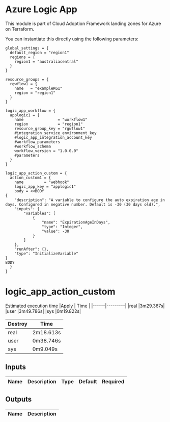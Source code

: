 # Azure Logic App

This module is part of Cloud Adoption Framework landing zones for Azure on Terraform.

You can instantiate this directly using the following parameters:

```hcl
global_settings = {
  default_region = "region1"
  regions = {
    region1 = "australiacentral"
  }
}

resource_groups = {
  rgwflow1 = {
    name   = "exampleRG1"
    region = "region1"
  }
}

logic_app_workflow = {
  applogic1 = {
    name               = "workflow1"
    region             = "region1"
    resource_group_key = "rgwflow1"
    #integration_service_environment_key
    #logic_app_integration_account_key
    #workflow_parameters
    #workflow_schema
    workflow_version = "1.0.0.0"
    #parameters
  }
}

logic_app_action_custom = {
  action_custom1 = {
    name         = "webhook"
    logic_app_key = "applogic1"
    body = <<BODY
{
    "description": "A variable to configure the auto expiration age in days. Configured in negative number. Default is -30 (30 days old).",
    "inputs": {
        "variables": [
            {
                "name": "ExpirationAgeInDays",
                "type": "Integer",
                "value": -30
            }
        ]
    },
    "runAfter": {},
    "type": "InitializeVariable"
}
BODY
  }
}
```
# logic_app_action_custom
Estimated execution time
|Apply |    Time |
|------|---------|
|real  |3m29.367s|
|user  |3m49.786s|
|sys   |0m19.822s|

| Destroy|  Time   |
|--------|---------|
|real    |2m18.613s |
|user    |0m38.746s|
|sys     |0m9.049s |

## Inputs
| Name | Description | Type | Default | Required |
|------|-------------|------|---------|:--------:|


## Outputs
| Name | Description |
|------|-------------|
